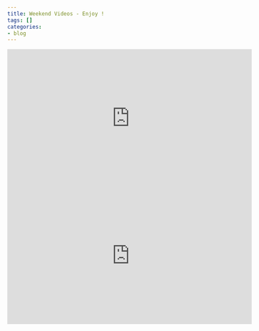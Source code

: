 ```yaml
---
title: Weekend Videos - Enjoy !
tags: []
categories:
- blog
---
```

<!--more-->

<iframe width="560" height="315" src="http://www.youtube.com/embed/UozWJTuhbMQ" frameborder="0"> </iframe>

<iframe width="560" height="315" src="http://www.youtube.com/embed/a3sviTa8hZw" frameborder="0"> </iframe>
